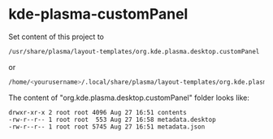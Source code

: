 # kde-plasma-customPanel

Set content of this project to 

```sh
/usr/share/plasma/layout-templates/org.kde.plasma.desktop.customPanel
```
or
```sh
/home/<yourusername>/.local/share/plasma/layout-templates/org.kde.plasma.desktop.customPanel

```
The content of "org.kde.plasma.desktop.customPanel" folder looks like: 

```
drwxr-xr-x 2 root root 4096 Aug 27 16:51 contents
-rw-r--r-- 1 root root  553 Aug 27 16:58 metadata.desktop
-rw-r--r-- 1 root root 5745 Aug 27 16:51 metadata.json
```
